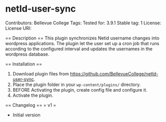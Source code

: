netId-user-sync
===============

Contributors: Bellevue College
Tags:
Tested for: 3.9.1
Stable tag: 1
License:
License URI:


== Description ==
This plugin synchronizes Netid username changes into wordpress applications. The plugin let the user set up a cron job that runs according to the configured interval and updates the usernames
in the wordpress database.




== Installation ==
1. Download plugin files from https://github.com/BellevueCollege/netId-user-sync.
2. Place the plugin folder in your `wp-content/plugins/` directory.
3. BEFORE Activating the plugin, create config file and configure it.
4. Activate the plugin.



== Changelog ==
= v1 =
* Initial version

